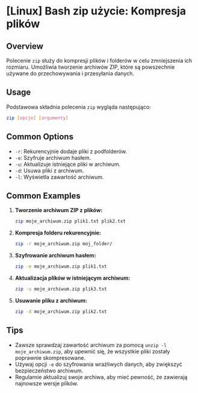 # [Linux] Bash zip użycie: Kompresja plików

## Overview
Polecenie `zip` służy do kompresji plików i folderów w celu zmniejszenia ich rozmiaru. Umożliwia tworzenie archiwów ZIP, które są powszechnie używane do przechowywania i przesyłania danych.

## Usage
Podstawowa składnia polecenia `zip` wygląda następująco:

```bash
zip [opcje] [argumenty]
```

## Common Options
- `-r`: Rekurencyjnie dodaje pliki z podfolderów.
- `-e`: Szyfruje archiwum hasłem.
- `-u`: Aktualizuje istniejące pliki w archiwum.
- `-d`: Usuwa pliki z archiwum.
- `-l`: Wyświetla zawartość archiwum.

## Common Examples
1. **Tworzenie archiwum ZIP z plików:**

   ```bash
   zip moje_archiwum.zip plik1.txt plik2.txt
   ```

2. **Kompresja folderu rekurencyjnie:**

   ```bash
   zip -r moje_archiwum.zip moj_folder/
   ```

3. **Szyfrowanie archiwum hasłem:**

   ```bash
   zip -e moje_archiwum.zip plik1.txt
   ```

4. **Aktualizacja plików w istniejącym archiwum:**

   ```bash
   zip -u moje_archiwum.zip plik3.txt
   ```

5. **Usuwanie pliku z archiwum:**

   ```bash
   zip -d moje_archiwum.zip plik2.txt
   ```

## Tips
- Zawsze sprawdzaj zawartość archiwum za pomocą `unzip -l moje_archiwum.zip`, aby upewnić się, że wszystkie pliki zostały poprawnie skompresowane.
- Używaj opcji `-e` do szyfrowania wrażliwych danych, aby zwiększyć bezpieczeństwo archiwum.
- Regularnie aktualizuj swoje archiwa, aby mieć pewność, że zawierają najnowsze wersje plików.